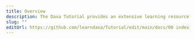 ```yaml
---
title: Overview
description: The Daxa Tutorial provides an extensive learning resource for the Vulkan abstraction Layer Daxa and is meant as a reference for developers using it.
slug: ""
editUrl: https://github.com/learndaxa/Tutorial/edit/main/docs/00 index.md
---
```

